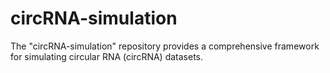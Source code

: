 # circRNA-simulation
The "circRNA-simulation" repository provides a comprehensive framework for simulating circular RNA (circRNA) datasets.
